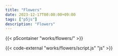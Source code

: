 ```yaml
---
title: "Flowers"
date: 2023-12-17T00:00:00+09:00
tags: ["p5js"]
description: "Flowers"
---
```


{{< p5container "works/flowers/" >}}

{{< code-external "works/flowers/script.js" "js" >}}
